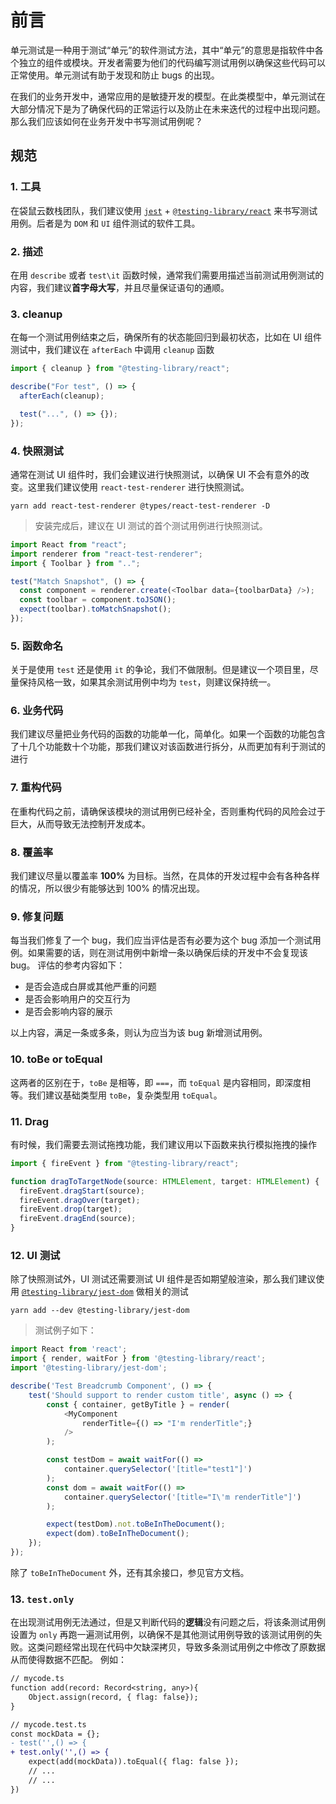 # 前言

单元测试是一种用于测试“单元”的软件测试方法，其中“单元”的意思是指软件中各个独立的组件或模块。开发者需要为他们的代码编写测试用例以确保这些代码可以正常使用。单元测试有助于发现和防止 bugs 的出现。

在我们的业务开发中，通常应用的是敏捷开发的模型。在此类模型中，单元测试在大部分情况下是为了确保代码的正常运行以及防止在未来迭代的过程中出现问题。那么我们应该如何在业务开发中书写测试用例呢？

## 规范

### 1. 工具

在袋鼠云数栈团队，我们建议使用 [`jest`](https://github.com/facebook/jest) + [`@testing-library/react`](https://github.com/testing-library/react-testing-library) 来书写测试用例。后者是为 `DOM` 和 `UI` 组件测试的软件工具。

### 2. 描述

在用 `describe` 或者 `test\it` 函数时候，通常我们需要用描述当前测试用例测试的内容，我们建议**首字母大写**，并且尽量保证语句的通顺。

### 3. cleanup

在每一个测试用例结束之后，确保所有的状态能回归到最初状态，比如在 UI 组件测试中，我们建议在 `afterEach` 中调用 `cleanup` 函数

```ts
import { cleanup } from "@testing-library/react";

describe("For test", () => {
  afterEach(cleanup);

  test("...", () => {});
});
```

### 4. 快照测试

通常在测试 UI 组件时，我们会建议进行快照测试，以确保 UI 不会有意外的改变。这里我们建议使用 `react-test-renderer` 进行快照测试。

```shell
yarn add react-test-renderer @types/react-test-renderer -D
```

> 安装完成后，建议在 UI 测试的首个测试用例进行快照测试。

```ts
import React from "react";
import renderer from "react-test-renderer";
import { Toolbar } from "..";

test("Match Snapshot", () => {
  const component = renderer.create(<Toolbar data={toolbarData} />);
  const toolbar = component.toJSON();
  expect(toolbar).toMatchSnapshot();
});
```

### 5. 函数命名

关于是使用 `test` 还是使用 `it` 的争论，我们不做限制。但是建议一个项目里，尽量保持风格一致，如果其余测试用例中均为 `test`，则建议保持统一。

### 6. 业务代码

我们建议尽量把业务代码的函数的功能单一化，简单化。如果一个函数的功能包含了十几个功能数十个功能，那我们建议对该函数进行拆分，从而更加有利于测试的进行

### 7. 重构代码

在重构代码之前，请确保该模块的测试用例已经补全，否则重构代码的风险会过于巨大，从而导致无法控制开发成本。

### 8. 覆盖率

我们建议尽量以覆盖率 **100%** 为目标。当然，在具体的开发过程中会有各种各样的情况，所以很少有能够达到 100% 的情况出现。

### 9. 修复问题

每当我们修复了一个 bug，我们应当评估是否有必要为这个 bug 添加一个测试用例。如果需要的话，则在测试用例中新增一条以确保后续的开发中不会复现该 bug。
评估的参考内容如下：

- 是否会造成白屏或其他严重的问题
- 是否会影响用户的交互行为
- 是否会影响内容的展示

以上内容，满足一条或多条，则认为应当为该 bug 新增测试用例。

### 10. toBe or toEqual

这两者的区别在于，`toBe` 是相等，即 `===`，而 `toEqual` 是内容相同，即深度相等。我们建议基础类型用 `toBe`，复杂类型用 `toEqual`。

### 11. Drag

有时候，我们需要去测试拖拽功能，我们建议用以下函数来执行模拟拖拽的操作

```javascript
import { fireEvent } from "@testing-library/react";

function dragToTargetNode(source: HTMLElement, target: HTMLElement) {
  fireEvent.dragStart(source);
  fireEvent.dragOver(target);
  fireEvent.drop(target);
  fireEvent.dragEnd(source);
}
```

### 12. UI 测试

除了快照测试外，UI 测试还需要测试 UI 组件是否如期望般渲染，那么我们建议使用 [`@testing-library/jest-dom`](https://github.com/testing-library/jest-dom) 做相关的测试

```shell
yarn add --dev @testing-library/jest-dom
```

> 测试例子如下：

```js
import React from 'react';
import { render, waitFor } from '@testing-library/react';
import '@testing-library/jest-dom';

describe('Test Breadcrumb Component', () => {
    test('Should support to render custom title', async () => {
        const { container, getByTitle } = render(
            <MyComponent
                renderTitle={() => "I'm renderTitle";}
            />
        );

        const testDom = await waitFor(() =>
            container.querySelector('[title="test1"]')
        );
        const dom = await waitFor(() =>
            container.querySelector('[title="I\'m renderTitle"]')
        );

        expect(testDom).not.toBeInTheDocument();
        expect(dom).toBeInTheDocument();
    });
});
```

除了 `toBeInTheDocument` 外，还有其余接口，参见官方文档。

### 13. `test.only`

在出现测试用例无法通过，但是又判断代码的**逻辑**没有问题之后，将该条测试用例设置为 `only` 再跑一遍测试用例，以确保不是其他测试用例导致的该测试用例的失败。这类问题经常出现在代码中欠缺深拷贝，导致多条测试用例之中修改了原数据从而使得数据不匹配。
例如：

```diff
// mycode.ts
function add(record: Record<string, any>){
    Object.assign(record, { flag: false});
}

// mycode.test.ts
const mockData = {};
- test('',() => {
+ test.only('',() => {
    expect(add(mockData)).toEqual({ flag: false });
    // ...
    // ...
})
```
